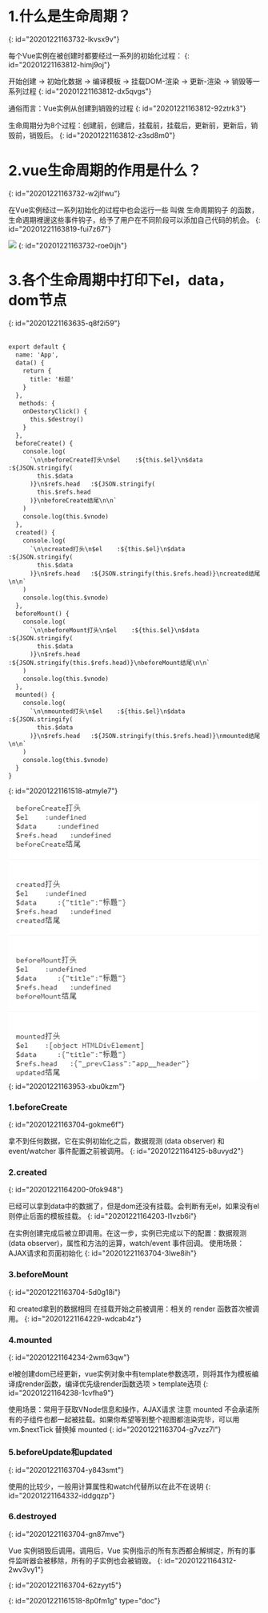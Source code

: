 # 1.什么是生命周期？
{: id="20201221163732-lkvsx9v"}

每个Vue实例在被创建时都要经过一系列的初始化过程：
{: id="20201221163812-himj9oj"}

开始创建 -> 初始化数据 -> 编译模板 -> 挂载DOM-渲染 -> 更新-渲染 -> 销毁等一系列过程
{: id="20201221163812-dx5qvgs"}

通俗而言：Vue实例从创建到销毁的过程
{: id="20201221163812-92ztrk3"}

生命周期分为8个过程：创建前，创建后，挂载前，挂载后，更新前，更新后，销毁前，销毁后。
{: id="20201221163812-z3sd8m0"}

# 2.vue生命周期的作用是什么？
{: id="20201221163732-w2jlfwu"}

在Vue实例经过一系列初始化的过程中也会运行一些 叫做 生命周期钩子 的函数， 生命週期裡邊这些事件钩子，给予了用户在不同阶段可以添加自己代码的机会。
{: id="20201221163819-fui7z67"}

![](https://user-gold-cdn.xitu.io/2019/7/2/16bb0e8e859904a2?imageView2/0/w/1280/h/960/format/webp/ignore-error/1)
{: id="20201221163732-roe0ijh"}

# 3.各个生命周期中打印下el，data，dom节点
{: id="20201221163635-q8f2i59"}

```

export default {
  name: 'App',
  data() {
    return {
      title: '标题'
    }
  },
   methods: {
    onDestoryClick() {
      this.$destroy()
    }
  },
  beforeCreate() {
    console.log(
      `\n\nbeforeCreate打头\n$el    :${this.$el}\n$data     :${JSON.stringify(
        this.$data
      )}\n$refs.head   :${JSON.stringify(
        this.$refs.head
      )}\nbeforeCreate结尾\n\n`
    )
    console.log(this.$vnode)
  },
  created() {
    console.log(
      `\n\ncreated打头\n$el    :${this.$el}\n$data     :${JSON.stringify(
        this.$data
      )}\n$refs.head   :${JSON.stringify(this.$refs.head)}\ncreated结尾\n\n`
    )
    console.log(this.$vnode)
  },
  beforeMount() {
    console.log(
      `\n\nbeforeMount打头\n$el    :${this.$el}\n$data     :${JSON.stringify(
        this.$data
      )}\n$refs.head   :${JSON.stringify(this.$refs.head)}\nbeforeMount结尾\n\n`
    )
    console.log(this.$vnode)
  },
  mounted() {
    console.log(
      `\n\nmounted打头\n$el    :${this.$el}\n$data     :${JSON.stringify(
        this.$data
      )}\n$refs.head   :${JSON.stringify(this.$refs.head)}\nmounted结尾\n\n`
    )
    console.log(this.$vnode)
  }
}

```
{: id="20201221161518-atmyle7"}

![image.png](assets/20201221164043-gdb4hp4-image.png)
{: id="20201221163953-xbu0kzm"}

### 1.beforeCreate
{: id="20201221163704-gokme6f"}

拿不到任何数据，它在实例初始化之后，数据观测 (data observer) 和 event/watcher 事件配置之前被调用。
{: id="20201221164125-b8uvyd2"}

### 2.created
{: id="20201221164200-0fok948"}

已经可以拿到data中的数据了，但是dom还没有挂载。会判断有无el，如果没有el则停止后面的模板挂载。
{: id="20201221164203-l1vzb6i"}

在实例创建完成后被立即调用。在这一步，实例已完成以下的配置：数据观测 (data observer)，属性和方法的运算，watch/event 事件回调。
使用场景：AJAX请求和页面初始化
{: id="20201221163704-3lwe8ih"}

### 3.beforeMount
{: id="20201221163704-5d0g18i"}

和 created拿到的数据相同 在挂载开始之前被调用：相关的 render 函数首次被调用。
{: id="20201221164229-wdcab4z"}

### 4.mounted
{: id="20201221164234-2wm63qw"}

el被创建dom已经更新，vue实例对象中有template参数选项，则将其作为模板编译成render函数，编译优先级render函数选项 > template选项
{: id="20201221164238-1cvfha9"}

使用场景：常用于获取VNode信息和操作，AJAX请求
注意 mounted 不会承诺所有的子组件也都一起被挂载。如果你希望等到整个视图都渲染完毕，可以用 vm.$nextTick 替换掉 mounted
{: id="20201221163704-g7vzz7l"}

### 5.beforeUpdate和updated
{: id="20201221163704-y843smt"}

使用的比较少，一般用计算属性和watch代替所以在此不在说明
{: id="20201221164332-iddgqzp"}

### 6.destroyed
{: id="20201221163704-gn87mve"}

Vue 实例销毁后调用。调用后，Vue 实例指示的所有东西都会解绑定，所有的事件监听器会被移除，所有的子实例也会被销毁。
{: id="20201221164312-2wv3vy1"}

{: id="20201221163704-62zyyt5"}


{: id="20201221161518-8p0fm1g" type="doc"}
